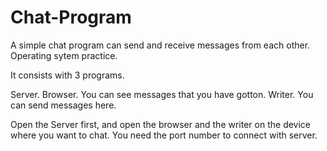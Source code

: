 # Chat-Program
A simple chat program can send and receive messages from each other.
Operating sytem practice.

It consists with 3 programs.

Server.
Browser. You can see messages that you have gotton.
Writer. You can send messages here.

Open the Server first, and open the browser and the writer on the device where you want to chat.
You need the port number to connect with server.
